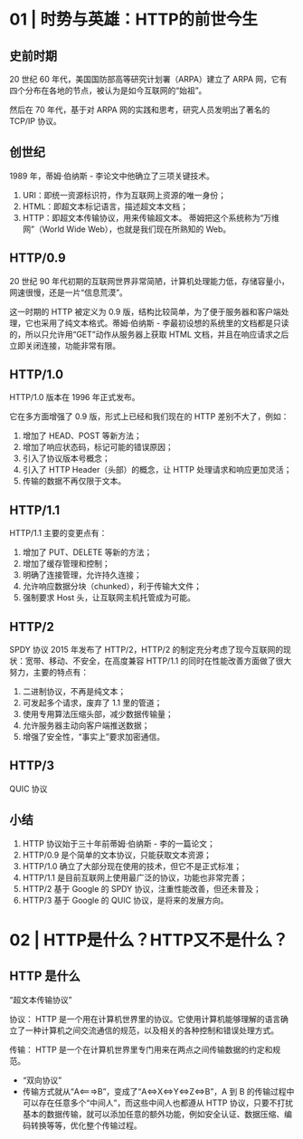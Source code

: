 # 01 | 时势与英雄：HTTP的前世今生
## 史前时期
20 世纪 60 年代，美国国防部高等研究计划署（ARPA）建立了 ARPA 网，它有四个分布在各地的节点，被认为是如今互联网的“始祖”。

然后在 70 年代，基于对 ARPA 网的实践和思考，研究人员发明出了著名的 TCP/IP 协议。

## 创世纪
1989 年，蒂姆·伯纳斯 - 李论文中他确立了三项关键技术。
1. URI：即统一资源标识符，作为互联网上资源的唯一身份；
2. HTML：即超文本标记语言，描述超文本文档；
3. HTTP：即超文本传输协议，用来传输超文本。
蒂姆把这个系统称为“万维网”（World Wide Web），也就是我们现在所熟知的 Web。

## HTTP/0.9
20 世纪 90 年代初期的互联网世界非常简陋，计算机处理能力低，存储容量小，网速很慢，还是一片“信息荒漠”。

这一时期的 HTTP 被定义为 0.9 版，结构比较简单，为了便于服务器和客户端处理，它也采用了纯文本格式。蒂姆·伯纳斯 - 李最初设想的系统里的文档都是只读的，所以只允许用“GET”动作从服务器上获取 HTML 文档，并且在响应请求之后立即关闭连接，功能非常有限。

## HTTP/1.0
HTTP/1.0 版本在 1996 年正式发布。

它在多方面增强了 0.9 版，形式上已经和我们现在的 HTTP 差别不大了，例如：
1. 增加了 HEAD、POST 等新方法；
2. 增加了响应状态码，标记可能的错误原因；
3. 引入了协议版本号概念；
4. 引入了 HTTP Header（头部）的概念，让 HTTP 处理请求和响应更加灵活；
5. 传输的数据不再仅限于文本。

## HTTP/1.1
HTTP/1.1 主要的变更点有：
1. 增加了 PUT、DELETE 等新的方法；
2. 增加了缓存管理和控制；
3. 明确了连接管理，允许持久连接；
4. 允许响应数据分块（chunked），利于传输大文件；
5. 强制要求 Host 头，让互联网主机托管成为可能。

## HTTP/2
 SPDY 协议
2015 年发布了 HTTP/2，HTTP/2 的制定充分考虑了现今互联网的现状：宽带、移动、不安全，在高度兼容 HTTP/1.1 的同时在性能改善方面做了很大努力，主要的特点有：
1. 二进制协议，不再是纯文本；
2. 可发起多个请求，废弃了 1.1 里的管道；
3. 使用专用算法压缩头部，减少数据传输量；
4. 允许服务器主动向客户端推送数据；
5. 增强了安全性，“事实上”要求加密通信。

## HTTP/3
QUIC 协议

## 小结
1. HTTP 协议始于三十年前蒂姆·伯纳斯 - 李的一篇论文；
2. HTTP/0.9 是个简单的文本协议，只能获取文本资源；
3. HTTP/1.0 确立了大部分现在使用的技术，但它不是正式标准；
4. HTTP/1.1 是目前互联网上使用最广泛的协议，功能也非常完善；
5. HTTP/2 基于 Google 的 SPDY 协议，注重性能改善，但还未普及；
6. HTTP/3 基于 Google 的 QUIC 协议，是将来的发展方向。

# 02 | HTTP是什么？HTTP又不是什么？
## HTTP 是什么
“超文本传输协议”


协议：
HTTP 是一个用在计算机世界里的协议。它使用计算机能够理解的语言确立了一种计算机之间交流通信的规范，以及相关的各种控制和错误处理方式。

传输：
HTTP 是一个在计算机世界里专门用来在两点之间传输数据的约定和规范。
- “双向协议”
- 传输方式就从“A<===>B”，变成了“A<=>X<=>Y<=>Z<=>B”，A 到 B 的传输过程中可以存在任意多个“中间人”，而这些中间人也都遵从 HTTP 协议，只要不打扰基本的数据传输，就可以添加任意的额外功能，例如安全认证、数据压缩、编码转换等等，优化整个传输过程。


